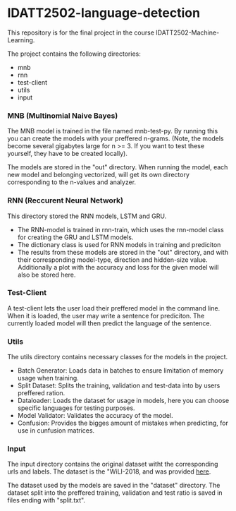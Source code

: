 # IDATT2502-language-detection
 
This repository is for the final project in the course IDATT2502-Machine-Learning.

The project contains the following directories:

- mnb
- rnn
- test-client
- utils
- input

### MNB (Multinomial Naive Bayes) 

The MNB model is trained in the file named mnb-test-py. By running this you can create the models with your preffered n-grams. (Note, the models become several gigabytes large for n >= 3. If you want to test these yourself, they have to be created locally). 

The models are stored in the "out" directory. When running the model, each new model and belonging vectorized, will get its own directory corresponding to the n-values and analyzer.

### RNN (Reccurent Neural Network) 

This directory stored the RNN models, LSTM and GRU. 
- The RNN-model is trained in rnn-train, which uses the rnn-model class for creating the GRU and LSTM models. 
- The dictionary class is used for RNN models in training and prediciton
- The results from these models are stored in the "out" directory, and with their corresponding model-type, direction and hidden-size value.
Additionally a plot with the accuracy and loss for the given model will also be stored here.  

### Test-Client

A test-client lets the user load their preffered model in the command line. When it is loaded, the user may write a sentence for prediciton.
The currently loaded model will then predict the language of the sentence. 

### Utils 

The utils directory contains necessary classes for the models in the project.
- Batch Generator: Loads data in batches to ensure limitation of memory usage when training.
- Split Dataset: Splits the training, validation and test-data into by users preffered ration.
- Dataloader: Loads the dataset for usage in models, here you can choose specific languages for testing purposes.
- Model Validator: Validates the accuracy of the model.
- Confusion: Provides the bigges amount of mistakes when predicting, for use in cunfusion matrices. 

### Input

The input directory contains the original dataset witht the corresponding urls and labels. The dataset is the "WiLI-2018, and was provided [here](https://zenodo.org/record/841984#.YZ-Hvr3MIq0).

The dataset used by the models are saved in the "dataset" directory. The dataset split into the preffered training, validation and test ratio is saved in files ending with "split.txt".
